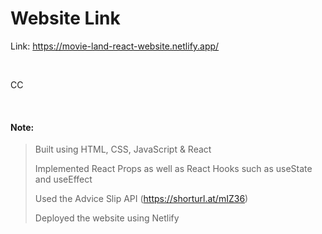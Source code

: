 # Website Link
Link: https://movie-land-react-website.netlify.app/

<br>

CC



<br>




#### Note:
> Built using HTML, CSS, JavaScript & React
> 
> Implemented React Props as well as React Hooks such as useState and useEffect
> 
> Used the Advice Slip API (https://shorturl.at/mIZ36) 
> 
> Deployed the website using Netlify
> 

